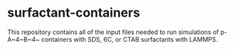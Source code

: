 # surfactant-containers

This repository contains all of the input files needed to run simulations of p-A~4~B~4~ containers with SDS, 6C, or CTAB surfactants with LAMMPS. 